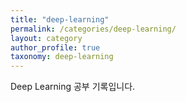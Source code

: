 ```yaml
---
title: "deep-learning"
permalink: /categories/deep-learning/
layout: category
author_profile: true
taxonomy: deep-learning
---
```


Deep Learning 공부 기록입니다.
